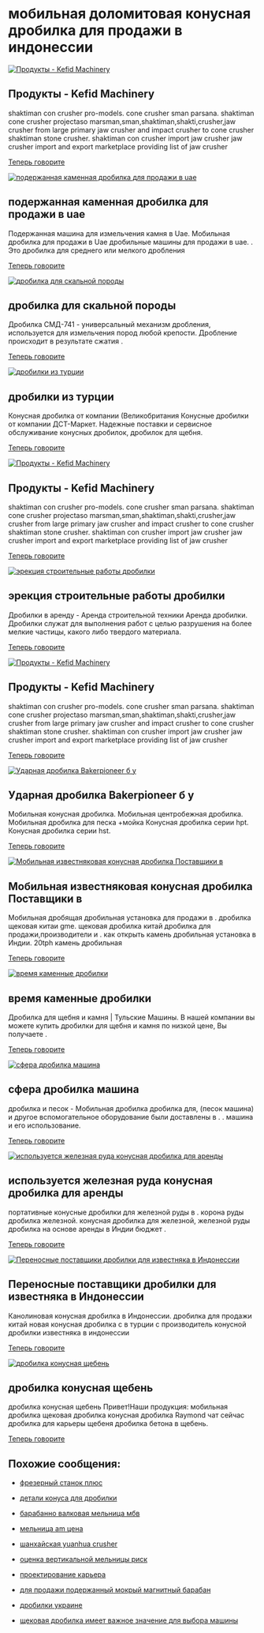 # мобильная доломитовая конусная дробилка для продажи в индонессии
<a href="https://ru.ecuriezuff.be/products/" target="_blank">![Продукты - Kefid Machinery](https://github.com/millmachine/images/raw/main/591.jpg)</a>
## Продукты - Kefid Machinery
shaktiman con crusher pro-models. cone crusher sman parsana. shaktiman cone crusher projectaso marsman,sman,shaktiman,shakti,crusher,jaw crusher from large primary jaw crusher and impact crusher to cone crusher shaktiman stone crusher. shaktiman con crusher import jaw crusher jaw crusher import and export marketplace providing list of jaw crusher
<a href="https://ru.ecuriezuff.be/products/" target="_blank">Теперь говорите</a>
<a href="https://ru.ecuriezuff.be/products/" target="_blank">![подержанная каменная дробилка для продажи в uae](https://github.com/millmachine/images/raw/main/650.jpg)</a>
## подержанная каменная дробилка для продажи в uae
Подержанная машина для измельчения камня в Uae. Мобильная дробилка для продажи в Uae дробильные машины для продажи в uae. . Это дробилка для среднего или мелкого дробления 
<a href="https://ru.ecuriezuff.be/products/" target="_blank">Теперь говорите</a>
<a href="https://ru.ecuriezuff.be/products/" target="_blank">![дробилка для скальной породы](https://github.com/millmachine/images/raw/main/422.jpg)</a>
## дробилка для скальной породы
Дробилка СМД-741 - универсальный механизм дробления, используется для измельчения пород любой крепости. Дробление происходит в результате сжатия .
<a href="https://ru.ecuriezuff.be/products/" target="_blank">Теперь говорите</a>
<a href="https://ru.ecuriezuff.be/products/" target="_blank">![дробилки из турции](https://github.com/millmachine/images/raw/main/70.jpg)</a>
## дробилки из турции
Конусная дробилка от компании (Великобритания Конусные дробилки от компании ДСТ-Маркет. Надежные поставки и сервисное обслуживание конусных дробилок, дробилок для щебня.
<a href="https://ru.ecuriezuff.be/products/" target="_blank">Теперь говорите</a>
<a href="https://ru.ecuriezuff.be/products/" target="_blank">![Продукты - Kefid Machinery](https://github.com/millmachine/images/raw/main/139.jpg)</a>
## Продукты - Kefid Machinery
shaktiman con crusher pro-models. cone crusher sman parsana. shaktiman cone crusher projectaso marsman,sman,shaktiman,shakti,crusher,jaw crusher from large primary jaw crusher and impact crusher to cone crusher shaktiman stone crusher. shaktiman con crusher import jaw crusher jaw crusher import and export marketplace providing list of jaw crusher
<a href="https://ru.ecuriezuff.be/products/" target="_blank">Теперь говорите</a>
<a href="https://ru.ecuriezuff.be/products/" target="_blank">![эрекция строительные работы дробилки](https://github.com/millmachine/images/raw/main/105.jpg)</a>
## эрекция строительные работы дробилки
Дробилки в аренду - Аренда строительной техники  Аренда дробилки. Дробилки служат для выполнения работ с целью разрушения на более мелкие частицы, какого либо твердого материала.
<a href="https://ru.ecuriezuff.be/products/" target="_blank">Теперь говорите</a>
<a href="https://ru.ecuriezuff.be/products/" target="_blank">![Продукты - Kefid Machinery](https://github.com/millmachine/images/raw/main/613.jpg)</a>
## Продукты - Kefid Machinery
shaktiman con crusher pro-models. cone crusher sman parsana. shaktiman cone crusher projectaso marsman,sman,shaktiman,shakti,crusher,jaw crusher from large primary jaw crusher and impact crusher to cone crusher shaktiman stone crusher. shaktiman con crusher import jaw crusher jaw crusher import and export marketplace providing list of jaw crusher
<a href="https://ru.ecuriezuff.be/products/" target="_blank">Теперь говорите</a>
<a href="https://ru.ecuriezuff.be/products/" target="_blank">![Ударная дробилка Bakerpioneer б у](https://github.com/millmachine/images/raw/main/621.jpg)</a>
## Ударная дробилка Bakerpioneer б у
Мобильная конусная дробилка. Мобильная центробежная дробилка. Мобильная дробилка для песка +мойка  Конусная дробилка серии hpt. Конусная дробилка серии hst.
<a href="https://ru.ecuriezuff.be/products/" target="_blank">Теперь говорите</a>
<a href="https://ru.ecuriezuff.be/products/" target="_blank">![Мобильная известняковая конусная дробилка Поставщики в ](https://github.com/millmachine/images/raw/main/199.jpg)</a>
## Мобильная известняковая конусная дробилка Поставщики в 
Мобильная дробящая дробильная установка для продажи в . дробилка щековая китаи gme. щековая дробилка китай дробилка для продажи,производители и . как открыть камень дробильная установка в Индии. 20tph камень дробильная 
<a href="https://ru.ecuriezuff.be/products/" target="_blank">Теперь говорите</a>
<a href="https://ru.ecuriezuff.be/products/" target="_blank">![время каменные дробилки](https://github.com/millmachine/images/raw/main/669.jpg)</a>
## время каменные дробилки
Дробилка для щебня и камня | Тульские Машины. В нашей компании вы можете купить дробилки для щебня и камня по низкой цене,  Вы получаете .
<a href="https://ru.ecuriezuff.be/products/" target="_blank">Теперь говорите</a>
<a href="https://ru.ecuriezuff.be/products/" target="_blank">![сфера дробилка машина](https://github.com/millmachine/images/raw/main/741.jpg)</a>
## сфера дробилка машина
дробилка и песок - Мобильная дробилка дробилка для, (песок машина) и другое вспомогательное оборудование были доставлены в . . машина и его использование.
<a href="https://ru.ecuriezuff.be/products/" target="_blank">Теперь говорите</a>
<a href="https://ru.ecuriezuff.be/products/" target="_blank">![используется железная руда конусная дробилка для аренды ](https://github.com/millmachine/images/raw/main/513.jpg)</a>
## используется железная руда конусная дробилка для аренды 
портативные конусные дробилки для железной руды в . корона руды дробилка железной. конусная дробилка для железной, железной руды дробилка на основе аренды в Индии бюджет .
<a href="https://ru.ecuriezuff.be/products/" target="_blank">Теперь говорите</a>
<a href="https://ru.ecuriezuff.be/products/" target="_blank">![Переносные поставщики дробилки для известняка в Индонессии](https://github.com/millmachine/images/raw/main/594.jpg)</a>
## Переносные поставщики дробилки для известняка в Индонессии
Канолиновая конусная дробилка в Индонессии. дробилка для продажи китай новая конусная дробилка с в турции с производитель конусной дробилки известняка в индонессии
<a href="https://ru.ecuriezuff.be/products/" target="_blank">Теперь говорите</a>
<a href="https://ru.ecuriezuff.be/products/" target="_blank">![дробилка конусная щебень](https://github.com/millmachine/images/raw/main/671.jpg)</a>
## дробилка конусная щебень
дробилка конусная щебень Привет!Наши продукция: мобильная дробилка щековая дробилка конусная дробилка Raymond  чат сейчас дробилка для карьеры щебеня  дробилка бетона в щебень.
<a href="https://ru.ecuriezuff.be/products/" target="_blank">Теперь говорите</a>
## Похожие сообщения:
* [фрезерный станок плюс](%D1%84%D1%80%D0%B5%D0%B7%D0%B5%D1%80%D0%BD%D1%8B%D0%B9%20%D1%81%D1%82%D0%B0%D0%BD%D0%BE%D0%BA%20%D0%BF%D0%BB%D1%8E%D1%81.md)
* [детали конуса для дробилки](%D0%B4%D0%B5%D1%82%D0%B0%D0%BB%D0%B8%20%D0%BA%D0%BE%D0%BD%D1%83%D1%81%D0%B0%20%D0%B4%D0%BB%D1%8F%20%D0%B4%D1%80%D0%BE%D0%B1%D0%B8%D0%BB%D0%BA%D0%B8.md)
* [барабанно валковая мельница мбв](%D0%B1%D0%B0%D1%80%D0%B0%D0%B1%D0%B0%D0%BD%D0%BD%D0%BE%20%D0%B2%D0%B0%D0%BB%D0%BA%D0%BE%D0%B2%D0%B0%D1%8F%20%D0%BC%D0%B5%D0%BB%D1%8C%D0%BD%D0%B8%D1%86%D0%B0%20%D0%BC%D0%B1%D0%B2.md)
* [мельница am цена](%D0%BC%D0%B5%D0%BB%D1%8C%D0%BD%D0%B8%D1%86%D0%B0%20am%20%D1%86%D0%B5%D0%BD%D0%B0.md)
* [шанхайская yuanhua crusher](%D1%88%D0%B0%D0%BD%D1%85%D0%B0%D0%B9%D1%81%D0%BA%D0%B0%D1%8F%20yuanhua%20crusher.md)
* [оценка вертикальной мельницы риск](%D0%BE%D1%86%D0%B5%D0%BD%D0%BA%D0%B0%20%D0%B2%D0%B5%D1%80%D1%82%D0%B8%D0%BA%D0%B0%D0%BB%D1%8C%D0%BD%D0%BE%D0%B9%20%D0%BC%D0%B5%D0%BB%D1%8C%D0%BD%D0%B8%D1%86%D1%8B%20%D1%80%D0%B8%D1%81%D0%BA.md)
* [проектирование карьера](%D0%BF%D1%80%D0%BE%D0%B5%D0%BA%D1%82%D0%B8%D1%80%D0%BE%D0%B2%D0%B0%D0%BD%D0%B8%D0%B5%20%D0%BA%D0%B0%D1%80%D1%8C%D0%B5%D1%80%D0%B0.md)
* [для продажи подержанный мокрый магнитный барабан](%D0%B4%D0%BB%D1%8F%20%D0%BF%D1%80%D0%BE%D0%B4%D0%B0%D0%B6%D0%B8%20%D0%BF%D0%BE%D0%B4%D0%B5%D1%80%D0%B6%D0%B0%D0%BD%D0%BD%D1%8B%D0%B9%20%D0%BC%D0%BE%D0%BA%D1%80%D1%8B%D0%B9%20%D0%BC%D0%B0%D0%B3%D0%BD%D0%B8%D1%82%D0%BD%D1%8B%D0%B9%20%D0%B1%D0%B0%D1%80%D0%B0%D0%B1%D0%B0%D0%BD.md)
* [дробилки украине](%D0%B4%D1%80%D0%BE%D0%B1%D0%B8%D0%BB%D0%BA%D0%B8%20%D1%83%D0%BA%D1%80%D0%B0%D0%B8%D0%BD%D0%B5.md)
* [щековая дробилка имеет важное значение для выбора машины](%D1%89%D0%B5%D0%BA%D0%BE%D0%B2%D0%B0%D1%8F%20%D0%B4%D1%80%D0%BE%D0%B1%D0%B8%D0%BB%D0%BA%D0%B0%20%D0%B8%D0%BC%D0%B5%D0%B5%D1%82%20%D0%B2%D0%B0%D0%B6%D0%BD%D0%BE%D0%B5%20%D0%B7%D0%BD%D0%B0%D1%87%D0%B5%D0%BD%D0%B8%D0%B5%20%D0%B4%D0%BB%D1%8F%20%D0%B2%D1%8B%D0%B1%D0%BE%D1%80%D0%B0%20%D0%BC%D0%B0%D1%88%D0%B8%D0%BD%D1%8B.md)
